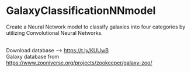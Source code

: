 # GalaxyClassificationNNmodel
Create a Neural Network model to classify galaxies into four categories by utilizing Convolutional Neural Networks. 

</br>Download database --> https://t.ly/KUUwB
</br>Galaxy database from https://www.zooniverse.org/projects/zookeeper/galaxy-zoo/ 


